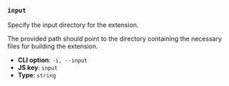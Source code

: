 ### `input`

Specify the input directory for the extension.

The provided path should point to the directory containing the necessary files for building the extension.

- **CLI option**: `-i, --input`
- **JS key**: `input`
- **Type**: `string`
